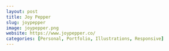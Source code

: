 ```yaml
---
layout: post
title: Joy Pepper
slug: joypepper
image: joypepper.png
website: https://www.joypepper.co/
categories: [Personal, Portfolio, Illustrations, Responsive]
---
```

